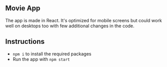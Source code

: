 ## Movie App

The app is made in React. It's optimized for mobile screens but could work well on desktops too with few additional changes in the code.

## Instructions

 - `npm i` to install the required packages
 - Run the app with `npm start`
